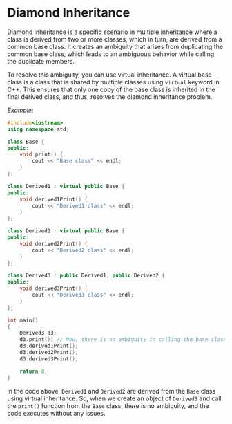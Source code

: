 # Diamond Inheritance

Diamond inheritance is a specific scenario in multiple inheritance where a class is derived from two or more classes, which in turn, are derived from a common base class. It creates an ambiguity that arises from duplicating the common base class, which leads to an ambiguous behavior while calling the duplicate members.

To resolve this ambiguity, you can use virtual inheritance. A virtual base class is a class that is shared by multiple classes using `virtual` keyword in C++. This ensures that only one copy of the base class is inherited in the final derived class, and thus, resolves the diamond inheritance problem.

_Example:_

```cpp
#include<iostream>
using namespace std;

class Base {
public:
    void print() {
        cout << "Base class" << endl;
    }
};

class Derived1 : virtual public Base {
public:
    void derived1Print() {
        cout << "Derived1 class" << endl;
    }
};

class Derived2 : virtual public Base {
public:
    void derived2Print() {
        cout << "Derived2 class" << endl;
    }
};

class Derived3 : public Derived1, public Derived2 {
public:
    void derived3Print() {
        cout << "Derived3 class" << endl;
    }
};

int main()
{
    Derived3 d3;
    d3.print(); // Now, there is no ambiguity in calling the base class function
    d3.derived1Print();
    d3.derived2Print();
    d3.derived3Print();

    return 0;
}
```

In the code above, `Derived1` and `Derived2` are derived from the `Base` class using virtual inheritance. So, when we create an object of `Derived3` and call the `print()` function from the `Base` class, there is no ambiguity, and the code executes without any issues.
